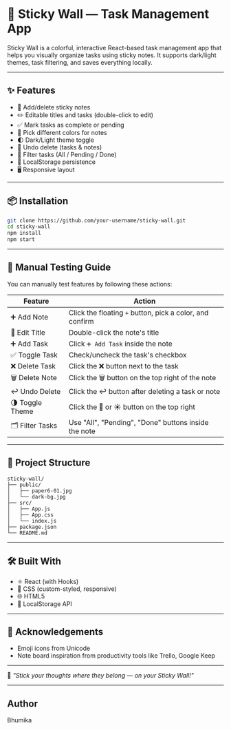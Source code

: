 # 🧱 Sticky Wall — Task Management App

Sticky Wall is a colorful, interactive React-based task management app that helps you visually organize tasks using sticky notes. It supports dark/light themes, task filtering, and saves everything locally.

---

## ✨ Features

- 📌 Add/delete sticky notes
- ✏️ Editable titles and tasks (double-click to edit)
- ✅ Mark tasks as complete or pending
- 🎨 Pick different colors for notes
- 🌓 Dark/Light theme toggle
- 🔄 Undo delete (tasks & notes)
- 🧹 Filter tasks (All / Pending / Done)
- 💾 LocalStorage persistence
- 🖥️ Responsive layout

---

## 📦 Installation

```bash
git clone https://github.com/your-username/sticky-wall.git
cd sticky-wall
npm install
npm start
````

---

## 🧪 Manual Testing Guide

You can manually test features by following these actions:

| Feature          | Action                                                   |
| ---------------- | -------------------------------------------------------- |
| ➕ Add Note       | Click the floating `+` button, pick a color, and confirm |
| 📝 Edit Title    | Double-click the note's title                            |
| ➕ Add Task       | Click `➕ Add Task` inside the note                       |
| ✅ Toggle Task    | Check/uncheck the task's checkbox                        |
| ❌ Delete Task    | Click the ❌ button next to the task                      |
| 🗑️ Delete Note  | Click the 🗑️ button on the top right of the note        |
| ↩️ Undo Delete   | Click the ↩️ button after deleting a task or note        |
| 🌗 Toggle Theme  | Click the 🌙 or ☀️ button on the top right               |
| 🗂️ Filter Tasks | Use "All", "Pending", "Done" buttons inside the note     |

---

## 🧱 Project Structure

```
sticky-wall/
├── public/
│   ├── paper6-01.jpg
│   └── dark-bg.jpg
├── src/
│   ├── App.js
│   ├── App.css
│   └── index.js
├── package.json
└── README.md
```

---

## 🛠️ Built With

* ⚛️ React (with Hooks)
* 🎨 CSS (custom-styled, responsive)
* 🌐 HTML5
* 🧠 LocalStorage API

---

## 🙏 Acknowledgements

* Emoji icons from Unicode
* Note board inspiration from productivity tools like Trello, Google Keep

---

🧠 *"Stick your thoughts where they belong — on your Sticky Wall!"*

---

## Author

Bhumika
